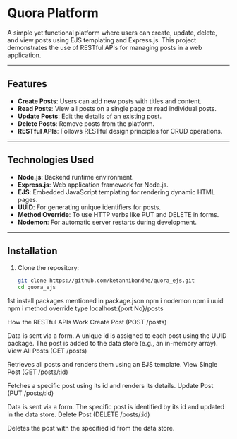 # **Quora Platform**

A simple yet functional platform where users can create, update, delete, and view posts using EJS templating and Express.js. This project demonstrates the use of RESTful APIs for managing posts in a web application.

---

## **Features**

- **Create Posts**: Users can add new posts with titles and content.
- **Read Posts**: View all posts on a single page or read individual posts.
- **Update Posts**: Edit the details of an existing post.
- **Delete Posts**: Remove posts from the platform.
- **RESTful APIs**: Follows RESTful design principles for CRUD operations.

---

## **Technologies Used**

- **Node.js**: Backend runtime environment.
- **Express.js**: Web application framework for Node.js.
- **EJS**: Embedded JavaScript templating for rendering dynamic HTML pages.
- **UUID**: For generating unique identifiers for posts.
- **Method Override**: To use HTTP verbs like PUT and DELETE in forms.
- **Nodemon**: For automatic server restarts during development.

---

## **Installation**

1. Clone the repository:
   ```bash
   git clone https://github.com/ketannibandhe/quora_ejs.git
   cd quora_ejs
1st install packages mentioned in package.json
npm i nodemon
npm i uuid
npm i method override
type localhost:{port No}/posts 


How the RESTful APIs Work
Create Post (POST /posts)

Data is sent via a form.
A unique id is assigned to each post using the UUID package.
The post is added to the data store (e.g., an in-memory array).
View All Posts (GET /posts)

Retrieves all posts and renders them using an EJS template.
View Single Post (GET /posts/:id)

Fetches a specific post using its id and renders its details.
Update Post (PUT /posts/:id)

Data is sent via a form.
The specific post is identified by its id and updated in the data store.
Delete Post (DELETE /posts/:id)

Deletes the post with the specified id from the data store.

